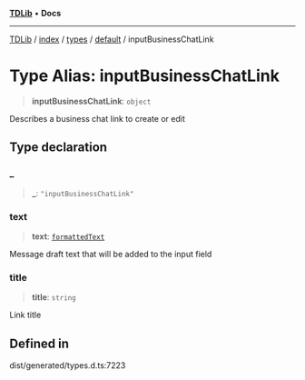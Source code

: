 [**TDLib**](../../../../../../README.md) • **Docs**

***

[TDLib](../../../../../../modules.md) / [index](../../../../../README.md) / [types](../../../README.md) / [default](../README.md) / inputBusinessChatLink

# Type Alias: inputBusinessChatLink

> **inputBusinessChatLink**: `object`

Describes a business chat link to create or edit

## Type declaration

### \_

> **\_**: `"inputBusinessChatLink"`

### text

> **text**: [`formattedText`](formattedText.md)

Message draft text that will be added to the input field

### title

> **title**: `string`

Link title

## Defined in

dist/generated/types.d.ts:7223
